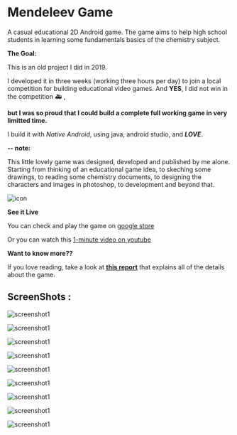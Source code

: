 # Mendeleev Game
A casual educational 2D Android game. The game aims to help high school students in learning some fundamentals basics of the chemistry subject.

**The Goal:**

This is an old project I did in 2019.

I developed it in three weeks (working three hours per day) to join a local competition for building educational video games. 
And **YES**, I did not win in the competition :ambulance: ,

**but I was so proud that I could build a complete full working game in very limitted time.**

I build it with *Native Android*, using java, android studio, and ***LOVE***. 

**-- note:** 

This little lovely game was designed, developed and published by me alone.
Starting from thinking of an educational game idea,
to skeching some drawings, to reading some chemistry documents, to designing the characters and images in photoshop, to development and beyond that.

![icon](/docs/icon4.png)

**See it Live**

You can check and play the game on [google store](https://play.google.com/store/apps/details?id=com.mandeleev.game.mandeleev)

Or you can watch this [1-minute video on youtube](https://www.youtube.com/watch?v=sk9gPEhIfBw)


**Want to know more??**

If you love reading, take a look at **[this report](https://github.com/AyhamJaradat/MendeleevGame/blob/main/docs/Mendeleev1.pdf)** that explains all of the details about the game.

## ScreenShots :

![screenshot1](/docs/feature_image1.png)

![screenshot1](/docs/screenshots/screenshot1.jpeg)

![screenshot1](/docs/screenshots/screenshot2.jpeg)

![screenshot1](/docs/screenshots/screenshot3.jpeg)

![screenshot1](/docs/screenshots/screenshot4.jpeg)

![screenshot1](/docs/screenshots/screenshot5.jpeg)

![screenshot1](/docs/screenshots/screenshot6.jpeg)

![screenshot1](/docs/screenshots/screenshot7.jpeg)

![screenshot1](/docs/screenshots/screenshot8.jpeg)

